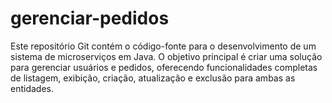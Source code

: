 # gerenciar-pedidos
Este repositório Git contém o código-fonte para o desenvolvimento de um sistema de microserviços em Java. O objetivo principal é criar uma solução para gerenciar usuários e pedidos, oferecendo funcionalidades completas de listagem, exibição, criação, atualização e exclusão para ambas as entidades.
